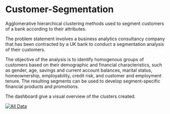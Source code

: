 # Customer-Segmentation
Agglomerative hierarchical clustering methods used to segment customers of a bank according to their attributes.
<p> 
The problem statement involves a business analytics consultancy company that has been contracted by a UK bank to conduct a segmentation analysis of their customers. <p>The objective of the analysis is to identify homogenous groups of customers based on their demographic and financial characteristics, such as gender, age, savings and current account balances, marital status, homeownership, employability, credit risk, and customer and employment tenure. The resulting segments can be used to develop segment-specific financial products and promotions. </p>

<p>
The dashboard give a visual overview of the clusters created.
</p>
<div class='tableauPlaceholder' id='viz1678560154890' style='position: relative'><noscript><a href='#'><img alt='All Data ' src='https:&#47;&#47;public.tableau.com&#47;static&#47;images&#47;Cu&#47;CustomerSegmentationDashboard_16785595837300&#47;AllData&#47;1_rss.png' style='border: none' /></a></noscript><object class='tableauViz'  style='display:none;'><param name='host_url' value='https%3A%2F%2Fpublic.tableau.com%2F' /> <param name='embed_code_version' value='3' /> <param name='site_root' value='' /><param name='name' value='CustomerSegmentationDashboard_16785595837300&#47;AllData' /><param name='tabs' value='no' /><param name='toolbar' value='yes' /><param name='static_image' value='https:&#47;&#47;public.tableau.com&#47;static&#47;images&#47;Cu&#47;CustomerSegmentationDashboard_16785595837300&#47;AllData&#47;1.png' /> <param name='animate_transition' value='yes' /><param name='display_static_image' value='yes' /><param name='display_spinner' value='yes' /><param name='display_overlay' value='yes' /><param name='display_count' value='yes' /><param name='language' value='en-US' /><param name='filter' value='publish=yes' /></object></div>                
